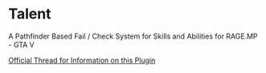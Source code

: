 # Talent
A Pathfinder Based Fail / Check System for Skills and Abilities for RAGE.MP - GTA V

[Official Thread for Information on this Plugin](https://rage.mp/forums/topic/1980-talent-skillcheck-handler-and-database/)
